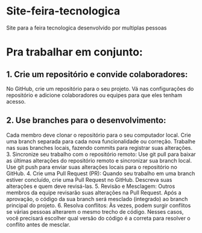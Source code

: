 # Site-feira-tecnologica
Site para a feira tecnologica desenvolvido por multiplas pessoas


# Pra trabalhar em conjunto:
## 1. Crie um repositório e convide colaboradores:
No GitHub, crie um repositório para o seu projeto. 
Vá nas configurações do repositório e adicione colaboradores ou equipes para que eles tenham acesso. 
## 2. Use branches para o desenvolvimento:
Cada membro deve clonar o repositório para o seu computador local. 
Crie uma branch separada para cada nova funcionalidade ou correção. 
Trabalhe nas suas branches locais, fazendo commits para registrar suas alterações. 
3. Sincronize seu trabalho com o repositório remoto: 
Use git pull para baixar as últimas alterações do repositório remoto e sincronizar sua branch local.
Use git push para enviar suas alterações locais para o repositório no GitHub.
4. Crie uma Pull Request (PR): 
Quando seu trabalho em uma branch estiver concluído, crie uma Pull Request no GitHub.
Descreva suas alterações e quem deve revisá-las.
5. Revisão e Mesclagem:
Outros membros da equipe revisarão suas alterações na Pull Request. 
Após a aprovação, o código da sua branch será mesclado (integrado) ao branch principal do projeto. 
6. Resolva conflitos: 
Às vezes, podem surgir conflitos se várias pessoas alterarem o mesmo trecho de código.
Nesses casos, você precisará escolher qual versão do código é a correta para resolver o conflito antes de mesclar.
